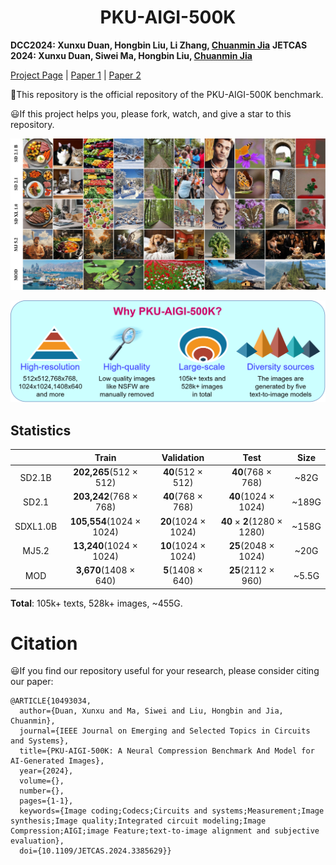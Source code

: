 # <center> PKU-AIGI-500K
**DCC2024: Xunxu Duan, Hongbin Liu, Li Zhang, [Chuanmin Jia](http://www.jiachuanmin.site/index.html)**
**JETCAS 2024: Xunxu Duan, Siwei Ma, Hongbin Liu, [Chuanmin Jia](http://www.jiachuanmin.site/index.html)**

[Project Page](https://duanener.github.io/PKU-AIGI-500K/) | [Paper 1](https://duanener.github.io/PKU-AIGI-500K/) | [Paper 2](https://ieeexplore.ieee.org/document/10493034)

:hammer:This repository is the official repository of the PKU-AIGI-500K benchmark.

:smiley:If this project helps you, please fork, watch, and give a star to this repository.

<!-- # Dataset -->

![example](./static/images/example.jpg) 


![why](./static/images/why.png) 

## Statistics
|            |      Train    |  Validation  |    Test     |   Size  |
|:----------:|:-------------:|:------------:|:-----------:|:-----------:|
|   SD2.1B   |**202,265**(512 $\times$ 512)|**40**(512 $\times$ 512)|**40**(768 $\times$ 768)|~82G|
|   SD2.1    |**203,242**(768 $\times$ 768)|**40**(768 $\times$ 768)|**40**(1024 $\times$ 1024)|~189G|
|  SDXL1.0B  |**105,554**(1024 $\times$ 1024)|**20**(1024 $\times$ 1024)|**40** $\times$ **2**(1280 $\times$ 1280)|~158G|
|   MJ5.2    |**13,240**(1024 $\times$ 1024)|**10**(1024 $\times$ 1024)|**25**(2048 $\times$ 1024)|~20G|
|    MOD     |**3,670**(1408 $\times$ 640)|**5**(1408 $\times$ 640)|**25**(2112 $\times$ 960)|~5.5G|

**Total**: 105k+ texts, 528k+ images, ~455G.


# Citation
:smiley:If you find our repository useful for your research, please consider citing our paper:

```
@ARTICLE{10493034,
  author={Duan, Xunxu and Ma, Siwei and Liu, Hongbin and Jia, Chuanmin},
  journal={IEEE Journal on Emerging and Selected Topics in Circuits and Systems}, 
  title={PKU-AIGI-500K: A Neural Compression Benchmark And Model for AI-Generated Images}, 
  year={2024},
  volume={},
  number={},
  pages={1-1},
  keywords={Image coding;Codecs;Circuits and systems;Measurement;Image synthesis;Image quality;Integrated circuit modeling;Image Compression;AIGI;image Feature;text-to-image alignment and subjective evaluation},
  doi={10.1109/JETCAS.2024.3385629}}
```
